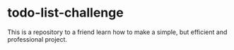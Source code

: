 # todo-list-challenge
This is a repository to a friend learn how to make a simple, but efficient and professional project.
